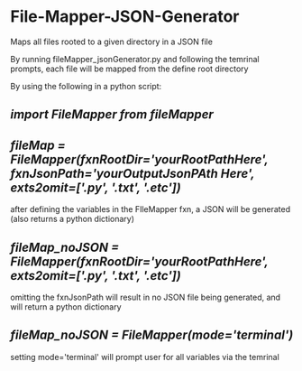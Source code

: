 # File-Mapper-JSON-Generator
Maps all files rooted to a given directory in a JSON file

By running fileMapper_jsonGenerator.py and following the temrinal prompts, each file will be mapped from the define root directory

By using the following in a python script:

## *import FileMapper from fileMapper*

## *fileMap = FileMapper(fxnRootDir='yourRootPathHere', fxnJsonPath='yourOutputJsonPAth Here', exts2omit=['.py', '.txt', '.etc'])*
after defining the variables in the FIleMapper fxn, a JSON will be generated (also returns a python dictionary)


## *fileMap_noJSON = FileMapper(fxnRootDir='yourRootPathHere', exts2omit=['.py', '.txt', '.etc'])*
omitting the fxnJsonPath will result in no JSON file being generated, and will return a python dictionary


## *fileMap_noJSON = FileMapper(mode='terminal')*
setting mode='terminal' will prompt user for all variables via the temrinal

